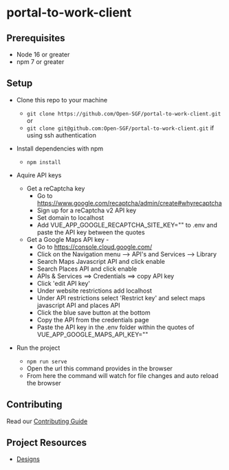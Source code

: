 # portal-to-work-client

## Prerequisites

-   Node 16 or greater
-   npm 7 or greater

## Setup

-   Clone this repo to your machine
    -   `git clone https://github.com/Open-SGF/portal-to-work-client.git` or
    -   `git clone git@github.com:Open-SGF/portal-to-work-client.git` if using ssh authentication
-   Install dependencies with npm
    -   `npm install`
-   Aquire API keys

    -   Get a reCaptcha key
        -   Go to https://www.google.com/recaptcha/admin/create#whyrecaptcha
        -   Sign up for a reCaptcha v2 API key
        -   Set domain to localhost
        -   Add VUE_APP_GOOGLE_RECAPTCHA_SITE_KEY="" to .env and paste the API key between the quotes
    -   Get a Google Maps API key -
        -   Go to https://console.cloud.google.com/
        -   Click on the Navigation menu --> API's and Services --> Library
        -   Search Maps Javascript API and click enable
        -   Search Places API and click enable
        -   APIs & Services ==> Credentials ==> copy API key
        -   Click 'edit API key'
        -   Under website restrictions add localhost
        -   Under API restrictions select 'Restrict key' and select maps javascript API and places API
        -   Click the blue save button at the bottom
        -   Copy the API from the credentials page
        -   Paste the API key in the .env folder within the quotes of VUE_APP_GOOGLE_MAPS_API_KEY=""

-   Run the project
    -   `npm run serve`
    -   Open the url this command provides in the browser
    -   From here the command will watch for file changes and auto reload the browser

## Contributing

Read our [Contributing Guide](CONTRIBUTING.md)

## Project Resources

-   [Designs](https://xd.adobe.com/view/65635d18-db65-46fd-9f00-4c4b25e4d8c4-3030/screen/03330499-a757-43b0-93f4-b055b154bdc4/)
